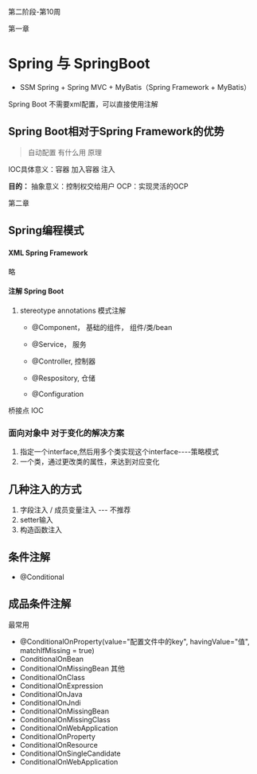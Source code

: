 第二阶段-第10周

第一章
# Spring 与 SpringBoot

- SSM Spring + Spring MVC + MyBatis（Spring Framework + MyBatis）


Spring Boot 不需要xml配置，可以直接使用注解

## Spring Boot相对于Spring Framework的优势
> 自动配置 有什么用
> 原理


IOC具体意义：容器 加入容器 注入

**目的：**
抽象意义：控制权交给用户
OCP：实现灵活的OCP


第二章
## Spring编程模式

### 
#### XML Spring Framework
略

#### 注解 Spring Boot
1. stereotype annotations 模式注解
   - @Component， 基础的组件， 组件/类/bean
    
   - @Service， 服务
   - @Controller, 控制器
   - @Respository, 仓储
    
   - @Configuration

桥接点 IOC

### 面向对象中 对于变化的解决方案
1. 指定一个interface,然后用多个类实现这个interface----策略模式
2. 一个类，通过更改类的属性，来达到对应变化


## 几种注入的方式
1. 字段注入 /  成员变量注入 --- 不推荐
2. setter输入
3. 构造函数注入

## 条件注解

- @Conditional

## 成品条件注解
最常用
- @ConditionalOnProperty(value="配置文件中的key", havingValue="值", matchIfMissing = true)
- ConditionalOnBean
- ConditionalOnMissingBean
其他
- ConditionalOnClass
- ConditionalOnExpression
- ConditionalOnJava
- ConditionalOnJndi
- ConditionalOnMissingBean
- ConditionalOnMissingClass
- ConditionalOnWebApplication
- ConditionalOnProperty
- ConditionalOnResource
- ConditionalOnSingleCandidate
- ConditionalOnWebApplication